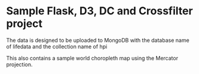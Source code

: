 # Sample Flask, D3, DC and Crossfilter project

The data is designed to be uploaded to MongoDB with the database name of lifedata and the collection name of hpi

This also contains a sample world choropleth map using the Mercator projection.
